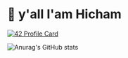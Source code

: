 # 👋 y'all I'am Hicham
[![42 Profile Card](https://1337-readme.vercel.app/api/profile?cursus=42cursus&dark=true&login=hkaddour)](https://github.com/mohouyizme/1337-readme)

![Anurag's GitHub stats](https://github-readme-stats.vercel.app/api?username=H-kaddour&theme=radical&show_icons=true)
































<!--
**H-kaddour/H-kaddour** is a ✨ _special_ ✨ repository because its `README.md` (this file) appears on your GitHub profile.

Here are some ideas to get you started:

- 🔭 I’m currently working on ...
- 🌱 I’m currently learning ...
- 👯 I’m looking to collaborate on ...
- 🤔 I’m looking for help with ...
- 💬 Ask me about ...
- 📫 How to reach me: ...
- 😄 Pronouns: ...
- ⚡ Fun fact: ...
-->
